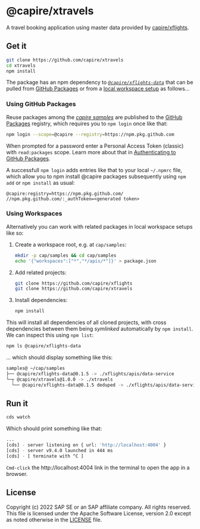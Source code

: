# @capire/xtravels

A travel booking application using master data provided by [capire/xflights](https://github.com/capire/xflights).


## Get it

```sh
git clone https://github.com/capire/xtravels
cd xtravels
npm install
```

The package has an npm dependency to [_`@capire/xflights-data`_](https://github.com/capire/xflights/pkgs/npm/xflights-data) that can be pulled from [GitHub Packages](#using-github-packages) or from a [local workspace setup](#using-workspaces) as follows...



### Using GitHub Packages

Reuse packages among the *[capire samples](https://github.com/capire)* are published to the [GitHub Packages](https://docs.github.com/packages) registry, which requires you to `npm login` once like that:

```sh
npm login --scope=@capire --registry=https://npm.pkg.github.com
```

When prompted for a password enter a Personal Access Token (classic) with `read:packages` scope.
Learn more about that in [Authenticating to GitHub Packages](https://docs.github.com/en/packages/working-with-a-github-packages-registry/working-with-the-npm-registry#authenticating-to-github-packages).

A successfull `npm login` adds entries like that to your local `~/.npmrc` file, which allow you to npm install @capire packages subsequently using `npm add` or `npm install` as usual:

```properties
@capire:registry=https://npm.pkg.github.com/
//npm.pkg.github.com/:_authToken=<generated token>
```



### Using Workspaces

Alternatively you can work with related packages in local workspace setups like so:

1. Create a workspace root, e.g. at `cap/samples`:
   ```sh
   mkdir -p cap/samples && cd cap/samples
   echo '{"workspaces":["*","*/apis/*"]}' > package.json
   ```

2. Add related projects:
   ```sh
   git clone https://github.com/capire/xflights
   git clone https://github.com/capire/xtravels
   ```

3. Install dependencies:
   ```sh
   npm install
   ```

This will install all dependencies of all cloned projects, with cross dependencies between them being *symlinked* automatically by `npm install`. We can inspect this using `npm list`:

```sh
npm ls @capire/xflights-data
```

... which should display something like this:

```sh
samples@ ~/cap/samples
├── @capire/xflights-data@0.1.5 -> ./xflights/apis/data-service
└─┬ @capire/xtravels@1.0.0 -> ./xtravels
  └── @capire/xflights-data@0.1.5 deduped -> ./xflights/apis/data-service
```


## Run it

```sh
cds watch
```

Which should print something like that:

```sh
...
[cds] - server listening on { url: 'http://localhost:4004' }
[cds] - server v9.4.0 launched in 444 ms
[cds] - [ terminate with ^C ]
```

`Cmd-click` the http://localhost:4004 link in the terminal to open the app in a browser.




## License

Copyright (c) 2022 SAP SE or an SAP affiliate company. All rights reserved. This file is licensed under the Apache Software License, version 2.0 except as noted otherwise in the [LICENSE](LICENSE) file.
